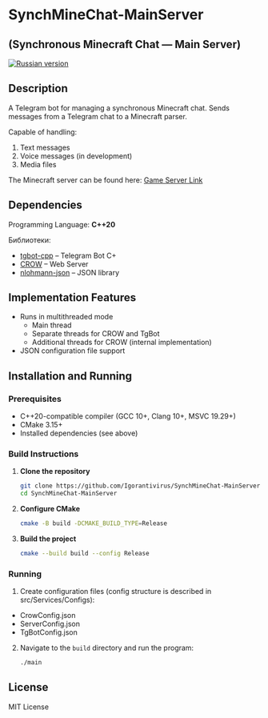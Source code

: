 # SynchMineChat-MainServer
## (Synchronous Minecraft Chat — Main Server) 

[![Russian version](https://img.shields.io/badge/Russian%20version-blue)](README_RU.md)

## Description

A Telegram bot for managing a synchronous Minecraft chat.
Sends messages from a Telegram chat to a Minecraft parser.

Capable of handling:
1) Text messages
2) Voice messages (in development)
3) Media files

The Minecraft server can be found here: [Game Server Link](https://github.com/Igorantivirus/SynchMineChat-GameServer)

## Dependencies

Programming Language: **C++20**

Библиотеки:
* [tgbot-cpp](https://github.com/reo7sp/tgbot-cpp) – Telegram Bot C+
* [CROW](https://github.com/CrowCpp/Crow) – Web Server
* [nlohmann-json](https://github.com/nlohmann/json) – JSON library

## Implementation Features

* Runs in multithreaded mode
  * Main thread
  * Separate threads for CROW and TgBot
  * Additional threads for CROW (internal implementation)
* JSON configuration file support

## Installation and Running

### Prerequisites
* C++20-compatible compiler (GCC 10+, Clang 10+, MSVC 19.29+)
* CMake 3.15+
* Installed dependencies (see above)

### Build Instructions

1. **Clone the repository**
   ```sh
   git clone https://github.com/Igorantivirus/SynchMineChat-MainServer
   cd SynchMineChat-MainServer 
   ```
2. **Configure CMake**
   ```sh
   cmake -B build -DCMAKE_BUILD_TYPE=Release
   ```
3. **Build the project** 
   ```sh
   cmake --build build --config Release
   ```

### Running 

1. Create configuration files (config structure is described in src/Services/Configs):
  * CrowConfig.json
  * ServerConfig.json
  * TgBotConfig.json
2. Navigate to the `build` directory and run the program:
   ```sh
   ./main
   ``` 

## License 
MIT License
